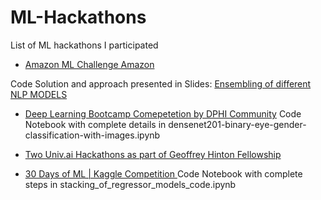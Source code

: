 # ML-Hackathons
List of ML hackathons I participated

- [Amazon ML Challenge Amazon](https://www.hackerearth.com/challenges/competitive/amazon-ml-challenge/) 

Code Solution and approach presented in Slides: [Ensembling of different NLP MODELS](https://github.com/DebarshiChanda/Amazon-ML-Challenge2021)

- [Deep Learning Bootcamp Comepetetion by DPHI Community](https://dphi.tech/challenges/gender-determination-by-morphometry-of-eyes/144/overview/about)
Code Notebook with complete details in densenet201-binary-eye-gender-classification-with-images.ipynb

- [Two Univ.ai Hackathons as part of Geoffrey Hinton Fellowship](https://www.univ.ai/ghf#schedule)

- [30 Days of ML | Kaggle Competition ](https://www.kaggle.com/c/30-days-of-ml/overview)
Code Notebook with complete steps in stacking_of_regressor_models_code.ipynb


